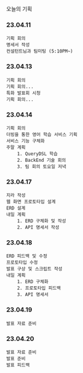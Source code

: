오늘의 기획

### 23.04.11

    기획 회의
    명세서 작성
    컨설턴트님과 팀미팅 (5:10PM~)

### 23.04.13

    기획 회의
    기획 회의...
    특화 발표회 시청
    기획 회의...

### 23.04.14

    기획 회의
    더빙을 통한 영어 학습 서비스 기획
    서비스 기능 구체화
    주말 계획
        1. QueryDSL 학습
        2. BackEnd 기술 회의
        3. 팀 회의 토요일 저녁

### 23.04.17

    지라 작성
    웹 화면 프로토타입 설계
    ERD 설계
    내일 계획
        1. ERD 구체화 및 작성
        2. API 명세서 작성

### 23.04.18

    ERD 피드백 및 수정
    프로토타입 수정
    발표 구상 및 스크립트 작성
    내일 계획
        1. ERD 구체화
        2. 프로토타입 피드백
        3. API 명세서

### 23.04.19

    발표 자료 준비

### 23.04.20

    발표 자료 준비
    발표 준비
    발표 피드백
